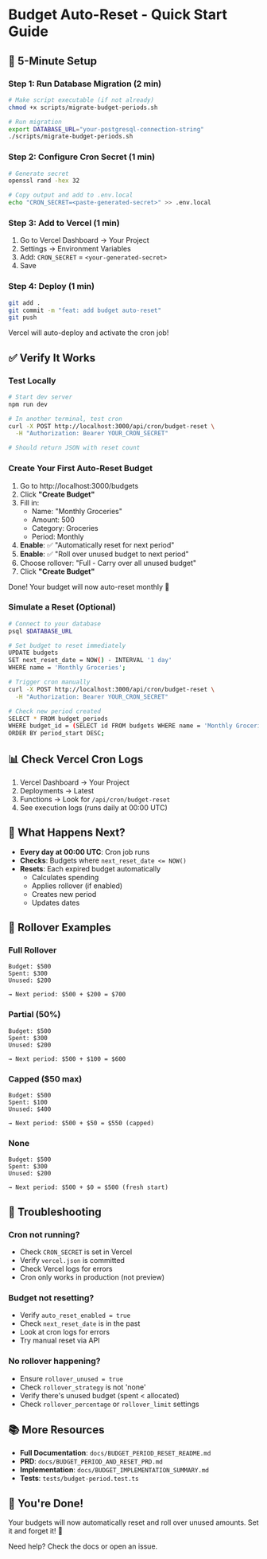 # Budget Auto-Reset - Quick Start Guide

## 🚀 5-Minute Setup

### Step 1: Run Database Migration (2 min)

```bash
# Make script executable (if not already)
chmod +x scripts/migrate-budget-periods.sh

# Run migration
export DATABASE_URL="your-postgresql-connection-string"
./scripts/migrate-budget-periods.sh
```

### Step 2: Configure Cron Secret (1 min)

```bash
# Generate secret
openssl rand -hex 32

# Copy output and add to .env.local
echo "CRON_SECRET=<paste-generated-secret>" >> .env.local
```

### Step 3: Add to Vercel (1 min)

1. Go to Vercel Dashboard → Your Project
2. Settings → Environment Variables
3. Add: `CRON_SECRET` = `<your-generated-secret>`
4. Save

### Step 4: Deploy (1 min)

```bash
git add .
git commit -m "feat: add budget auto-reset"
git push
```

Vercel will auto-deploy and activate the cron job!

## ✅ Verify It Works

### Test Locally

```bash
# Start dev server
npm run dev

# In another terminal, test cron
curl -X POST http://localhost:3000/api/cron/budget-reset \
  -H "Authorization: Bearer YOUR_CRON_SECRET"

# Should return JSON with reset count
```

### Create Your First Auto-Reset Budget

1. Go to http://localhost:3000/budgets
2. Click **"Create Budget"**
3. Fill in:
   - Name: "Monthly Groceries"
   - Amount: 500
   - Category: Groceries
   - Period: Monthly
4. **Enable**: ✅ "Automatically reset for next period"
5. **Enable**: ✅ "Roll over unused budget to next period"
6. Choose rollover: "Full - Carry over all unused budget"
7. Click **"Create Budget"**

Done! Your budget will now auto-reset monthly 🎉

### Simulate a Reset (Optional)

```bash
# Connect to your database
psql $DATABASE_URL

# Set budget to reset immediately
UPDATE budgets 
SET next_reset_date = NOW() - INTERVAL '1 day'
WHERE name = 'Monthly Groceries';

# Trigger cron manually
curl -X POST http://localhost:3000/api/cron/budget-reset \
  -H "Authorization: Bearer YOUR_CRON_SECRET"

# Check new period created
SELECT * FROM budget_periods 
WHERE budget_id = (SELECT id FROM budgets WHERE name = 'Monthly Groceries')
ORDER BY period_start DESC;
```

## 📊 Check Vercel Cron Logs

1. Vercel Dashboard → Your Project
2. Deployments → Latest
3. Functions → Look for `/api/cron/budget-reset`
4. See execution logs (runs daily at 00:00 UTC)

## 🎯 What Happens Next?

- **Every day at 00:00 UTC**: Cron job runs
- **Checks**: Budgets where `next_reset_date <= NOW()`
- **Resets**: Each expired budget automatically
  - Calculates spending
  - Applies rollover (if enabled)
  - Creates new period
  - Updates dates

## 🔧 Rollover Examples

### Full Rollover
```
Budget: $500
Spent: $300
Unused: $200

→ Next period: $500 + $200 = $700
```

### Partial (50%)
```
Budget: $500
Spent: $300
Unused: $200

→ Next period: $500 + $100 = $600
```

### Capped ($50 max)
```
Budget: $500
Spent: $100
Unused: $400

→ Next period: $500 + $50 = $550 (capped)
```

### None
```
Budget: $500
Spent: $300
Unused: $200

→ Next period: $500 + $0 = $500 (fresh start)
```

## 🐛 Troubleshooting

### Cron not running?
- Check `CRON_SECRET` is set in Vercel
- Verify `vercel.json` is committed
- Check Vercel logs for errors
- Cron only works in production (not preview)

### Budget not resetting?
- Verify `auto_reset_enabled = true`
- Check `next_reset_date` is in the past
- Look at cron logs for errors
- Try manual reset via API

### No rollover happening?
- Ensure `rollover_unused = true`
- Check `rollover_strategy` is not 'none'
- Verify there's unused budget (spent < allocated)
- Check `rollover_percentage` or `rollover_limit` settings

## 📚 More Resources

- **Full Documentation**: `docs/BUDGET_PERIOD_RESET_README.md`
- **PRD**: `docs/BUDGET_PERIOD_AND_RESET_PRD.md`
- **Implementation**: `docs/BUDGET_IMPLEMENTATION_SUMMARY.md`
- **Tests**: `tests/budget-period.test.ts`

## 🎉 You're Done!

Your budgets will now automatically reset and roll over unused amounts. Set it and forget it! 🚀

Need help? Check the docs or open an issue.
